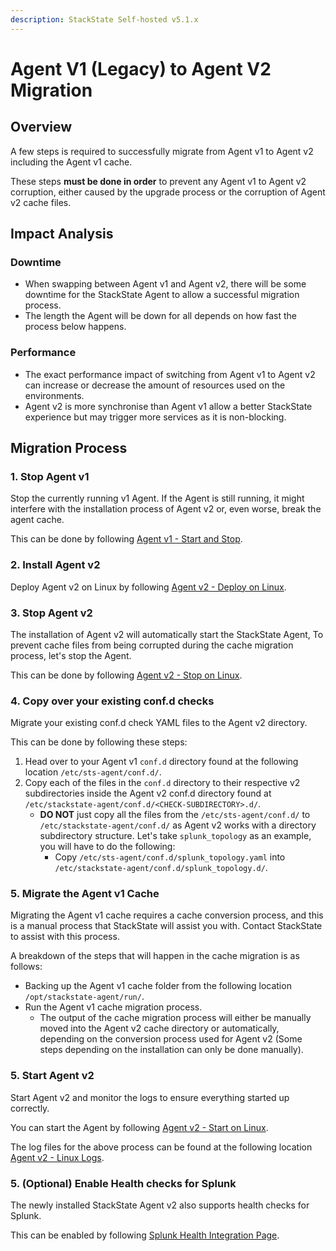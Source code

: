 ```yaml
---
description: StackState Self-hosted v5.1.x
---
```


# Agent V1 \(Legacy\) to Agent V2 Migration

## Overview

A few steps is required to successfully migrate from Agent v1 to Agent v2 including the Agent v1 cache.

These steps **must be done in order** to prevent any Agent v1 to Agent v2 corruption, either caused by the upgrade process or the corruption of Agent v2 cache files.


## Impact Analysis

### Downtime
- When swapping between Agent v1 and Agent v2, there will be some downtime for the StackState Agent to allow a successful migration process.
- The length the Agent will be down for all depends on how fast the process below happens.

### Performance
- The exact performance impact of switching from Agent v1 to Agent v2 can increase or decrease the amount of resources used on the environments.
- Agent v2 is more synchronise than Agent v1 allow a better StackState experience but may trigger more services as it is non-blocking.

## Migration Process

### 1. Stop Agent v1

Stop the currently running v1 Agent. If the Agent is still running, it might interfere with the installation process of Agent v2 or, even worse, break the agent cache.

This can be done by following [Agent v1 - Start and Stop](/setup/agent/agent-v1.md#start--stop--restart-the-agent).

### 2. Install Agent v2

Deploy Agent v2 on Linux by following [Agent v2 - Deploy on Linux](/setup/agent/linux.md).

### 3. Stop Agent v2

The installation of Agent v2 will automatically start the StackState Agent, To prevent cache files from being corrupted during the
cache migration process, let's stop the Agent.

This can be done by following [Agent v2 - Stop on Linux](/setup/agent/linux.md#start-stop-or-restart-the-agent).

### 4. Copy over your existing conf.d checks

Migrate your existing conf.d check YAML files to the Agent v2 directory.

This can be done by following these steps:

1. Head over to your Agent v1 `conf.d` directory found at the following location `/etc/sts-agent/conf.d/`.
2. Copy each of the files in the `conf.d` directory to their respective v2 subdirectories inside the Agent v2 conf.d directory found at `/etc/stackstate-agent/conf.d/<CHECK-SUBDIRECTORY>.d/`.
   - **DO NOT** just copy all the files from the `/etc/sts-agent/conf.d/` to `/etc/stackstate-agent/conf.d/` as Agent v2 works with a directory subdirectory structure. Let's take `splunk_topology` as an example, you will have to do the following:
     - Copy `/etc/sts-agent/conf.d/splunk_topology.yaml` into `/etc/stackstate-agent/conf.d/splunk_topology.d/`.

### 5. Migrate the Agent v1 Cache

Migrating the Agent v1 cache requires a cache conversion process, and this is a manual process that StackState will assist you with.
Contact StackState to assist with this process.

A breakdown of the steps that will happen in the cache migration is as follows:

- Backing up the Agent v1 cache folder from the following location `/opt/stackstate-agent/run/`.
- Run the Agent v1 cache migration process.
   - The output of the cache migration process will either be manually moved into the Agent v2 cache directory or automatically, depending on the conversion process used for Agent v2 (Some steps depending on the installation can only be done manually).

### 5. Start Agent v2

Start Agent v2 and monitor the logs to ensure everything started up correctly.

You can start the Agent by following [Agent v2 - Start on Linux](/setup/agent/linux.md#start-stop-or-restart-the-agent).

The log files for the above process can be found at the following location [Agent v2 - Linux Logs](/setup/agent/linux.md#log-files).

### 5. (Optional) Enable Health checks for Splunk

The newly installed StackState Agent v2 also supports health checks for Splunk. 

This can be enabled by following [Splunk Health Integration Page](/stackpacks/integrations/splunk/splunk_health.md).
